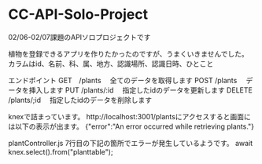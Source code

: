 # CC-API-Solo-Project
02/06-02/07課題のAPIソロプロジェクトです

植物を登録できるアプリを作りたかったのですが、うまくいきませんでした。
カラムはid、名前、科、属、地方、認識場所、認識日時、ひとこと

エンドポイント
GET　/plants 　全てのデータを取得します
POST /plants 　データを挿入します
PUT /plants/:id 　指定したidのデータを更新します
DELETE /plants/;id 　指定したidのデータを削除します

knexで詰まっています。
http://localhost:3001/plantsにアクセスすると画面には以下の表示が出ます。
{"error":"An error occurred while retrieving plants."}

plantController.js 7行目の下記の箇所でエラーが発生しているようです。
await knex.select().from("planttable");
